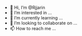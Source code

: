 - 👋 Hi, I’m @Rjjarin
- 👀 I’m interested in ...
- 🌱 I’m currently learning ...
- 💞️ I’m looking to collaborate on ...
- 📫 How to reach me ...

<!---
Rjjarin/Rjjarin is a ✨ special ✨ repository because its `README.md` (this file) appears on your GitHub profile.
You can click the Preview link to take a look at your changes.
--->
